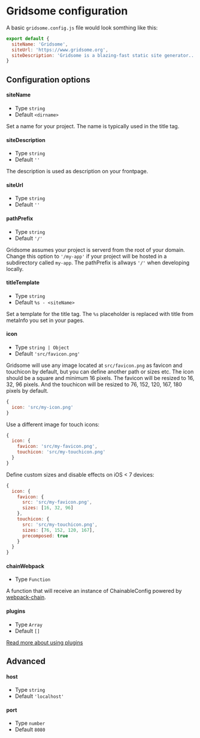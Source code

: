 # Gridsome configuration

A basic `gridsome.config.js` file would look somthing like this:

```js
export default {
  siteName: 'Gridsome',
  siteUrl: 'https://www.gridsome.org',
  siteDescription: 'Gridsome is a blazing-fast static site generator...'
}
```

## Configuration options

#### siteName

- Type `string`
- Default `<dirname>`

Set a name for your project. The name is typically used in the title tag.

#### siteDescription
- Type `string`
- Default `''`

The description is used as description on your frontpage.

#### siteUrl

- Type `string`
- Default `''`

#### pathPrefix
- Type `string`
- Default `'/'`

Gridsome assumes your project is serverd from the root of your domain.
Change this option to `'/my-app'` if your project will be hosted in a
subdirectory called `my-app`. The pathPrefix is allways `'/'` when developing
locally.

#### titleTemplate

- Type `string`
- Default `%s - <siteName>`

Set a template for the title tag. The `%s` placeholder is replaced with title
from metaInfo you set in your pages.

#### icon

- Type `string | Object`
- Default `'src/favicon.png'`

Gridsome will use any image located at `src/favicon.png` as favicon and
touchicon by default, but you can define another path or sizes etc. The icon
should be a square and minimum 16 pixels. The favicon will be resized to 16, 32,
96 pixels. And the touchicon will be resized to 76, 152, 120, 167, 180 pixels by
default.

```js
{
  icon: 'src/my-icon.png'
}
```

Use a different image for touch icons:

```js
{
  icon: {
    favicon: 'src/my-favicon.png',
    touchicon: 'src/my-touchicon.png'
  }
}
```

Define custom sizes and disable effects on iOS < 7 devices:

```js
{
  icon: {
    favicon: {
      src: 'src/my-favicon.png',
      sizes: [16, 32, 96]
    },
    touchicon: {
      src: 'src/my-touchicon.png',
      sizes: [76, 152, 120, 167],
      precomposed: true
    }
  }
}
```

#### chainWebpack

- Type `Function`

A function that will receive an instance of ChainableConfig powered by
[webpack-chain](https://github.com/neutrinojs/webpack-chain).

#### plugins

- Type `Array`
- Default `[]`

[Read more about using plugins](/docs/plugins)

## Advanced

#### host

- Type `string`
- Default `'localhost'`

#### port

- Type `number`
- Default `8080`
